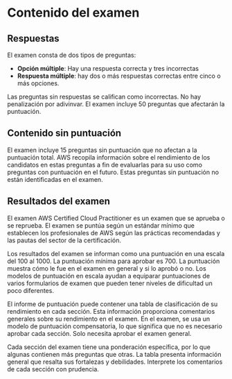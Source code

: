 # Contenido del examen

## Respuestas

El examen consta de dos tipos de preguntas:

- **Opción múltiple**: Hay una respuesta correcta y tres incorrectas
- **Respuesta múltiple**: hay dos o más respuestas correctas entre cinco o más opciones.

Las preguntas sin respuestas se califican como incorrectas. No hay penalización por adivinvar. El examen incluye 50 preguntas que afectarán la puntuación.

## Contenido sin puntuación

El examen incluye 15 preguntas sin puntuación que no afectan a la puntuación total. AWS recopila información sobre el rendimiento de los candidatos en estas preguntas a fin de evaluarlas para su uso como preguntas con puntuación en el futuro. Estas preguntas sin puntuación no están identificadas en el examen.

## Resultados del examen

El examen AWS Certified Cloud Practitioner es un examen que se aprueba o se reprueba. El examen se puntúa según un estándar mínimo que establecen los profesionales de AWS según las prácticas recomendadas y las pautas del sector de la certificación.

Los resultados del examen se informan como una puntuación en una escala del 100 al 1000. La puntuación mínima para aprobar es 700. La puntuación muestra cómo le fue en el examen en general y si lo aprobó o no. Los modelos de puntuación en escala ayudan a equiparar puntuaciones de varios formularios de examen que pueden tener niveles de dificultad un poco diferentes.

El informe de puntuación puede contener una tabla de clasificación de su rendimiento en cada sección. Esta información proporciona comentarios generales sobre su rendimiento en el examen. En el examen, se usa un modelo de puntuación compensatoria, lo que significa que no es necesario aprobar cada sección. Solo necesita aprobar el examen general.

Cada sección del examen tiene una ponderación específica, por lo que algunas contienen más preguntas que otras. La tabla presenta información general que resalta sus fortalezas y debilidades. Interprete los comentarios de cada sección con prudencia.